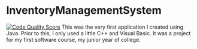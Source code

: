 # InventoryManagementSystem
[![Code Quality Score](https://www.code-inspector.com/project/29231/score/svg)](https://frontend.code-inspector.com/public/project/29231/InventoryManagementSystem/dashboard)
This was the very first application I created using Java. Prior to this, I only used a little C++ and Visual Basic. It was a project for my first software course, my junior year of college.
